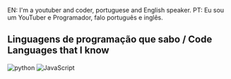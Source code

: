 EN: I'm a youtuber and coder, portuguese and English speaker.
PT: Eu sou um YouTuber e Programador, falo português e inglês.

## Linguagens de programação que sabo / Code Languages that I know
<div style="display: inline">
  <img align="center" alt="python" src="https://camo.githubusercontent.com/3314e1e967c64488bb807e77e54d9d5e1b8135bc8a48d3d9dd62b8fc405ccd6c/68747470733a2f2f696d672e736869656c64732e696f2f62616467652f2d507974686f6e2d3030303f266c6f676f3d507974686f6e" />
  <img align="center" alt="JavaScript" src="https://camo.githubusercontent.com/f4ab3dd2a089aa8fff44390ee2f3743d4062fda15d5c1afa9214caa61141e08d/68747470733a2f2f696d672e736869656c64732e696f2f62616467652f2d4a6176615363726970742d3030303f266c6f676f3d4a617661536372697074" />
</div><br/>
